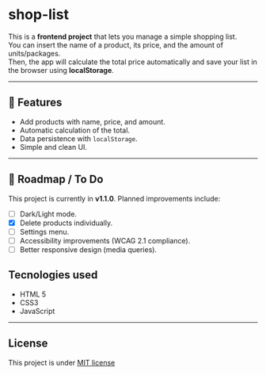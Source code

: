 # shop-list
This is a **frontend project** that lets you manage a simple shopping list.  
You can insert the name of a product, its price, and the amount of units/packages.  
Then, the app will calculate the total price automatically and save your list in the browser using **localStorage**.

---

## 🚀 Features
- Add products with name, price, and amount.
- Automatic calculation of the total.
- Data persistence with `localStorage`.
- Simple and clean UI.

---

## 📌 Roadmap / To Do
This project is currently in **v1.1.0**. Planned improvements include:
- [ ] Dark/Light mode.
- [X] Delete products individually.
- [ ] Settings menu.
- [ ] Accessibility improvements (WCAG 2.1 compliance).
- [ ] Better responsive design (media queries).

## Tecnologies used
- HTML 5
- CSS3
- JavaScript

---

## License

This project is under [MIT license](LICENSE)